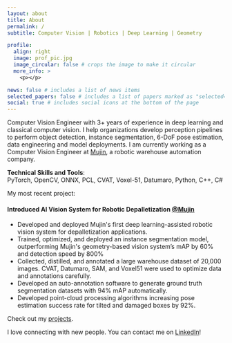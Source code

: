 ```yaml
---
layout: about
title: About
permalink: /
subtitle: Computer Vision | Robotics | Deep Learning | Geometry

profile:
  align: right
  image: prof_pic.jpg
  image_circular: false # crops the image to make it circular
  more_info: >  
    <p></p>

news: false # includes a list of news items
selected_papers: false # includes a list of papers marked as "selected={true}"
social: true # includes social icons at the bottom of the page
---
```


Computer Vision Engineer with 3+ years of experience in deep learning and classical computer vision. I help organizations develop perception pipelines to perform object detection, instance segmentation, 6-DoF pose estimation, data engineering and model deployments. I am currently working as a Computer Vision Engineer at [Mujin](https://mujin-corp.com/), a robotic warehouse automation company.  

**Technical Skills and Tools**:  
PyTorch, OpenCV, ONNX, PCL, CVAT, Voxel-51, Datumaro, Python, C++, C#  

My most recent project:  

#### Introduced AI Vision System for Robotic Depalletization [@Mujin](https://mujin-corp.com/depalletizing/)
* Developed and deployed Mujin's first deep learning-assisted robotic vision system for depalletization applications.
* Trained, optimized, and deployed an instance segmentation model, outperforming Mujin's geometry-based vision system’s mAP by 60% and detection speed by 800%
* Collected, distilled, and annotated a large warehouse dataset of 20,000 images. CVAT, Datumaro, SAM, and Voxel51 were used to optimize data and annotations carefully.
* Developed an auto-annotation software to generate ground truth segmentation datasets with 94% mAP automatically.
* Developed point-cloud processing algorithms increasing pose estimation success rate for tilted and damaged boxes by 92%.  

Check out my [projects](https://abdul-mukit.github.io/projects).  

I love connecting with new people. You can contact me on [LinkedIn](https://www.linkedin.com/in/abdul-mukit-in/)!  
